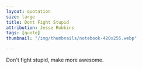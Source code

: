 ```yaml
---
layout: quotation
size: large
title: Dont Fight Stupid
attribution: Jesse Robbins
tags: [quote]
thumbnail: "/img/thumbnails/notebook-420x255.webp"

---
```


Don't fight stupid, make more awesome.
